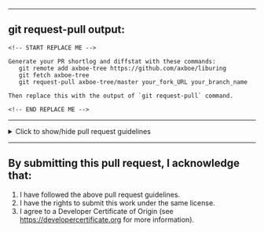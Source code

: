 
<!-- Explain your changes here... -->

----
## git request-pull output:
```
<!-- START REPLACE ME -->

Generate your PR shortlog and diffstat with these commands:
   git remote add axboe-tree https://github.com/axboe/liburing
   git fetch axboe-tree
   git request-pull axboe-tree/master your_fork_URL your_branch_name

Then replace this with the output of `git request-pull` command.

<!-- END REPLACE ME -->
```
----
<details>
<summary>Click to show/hide pull request guidelines</summary>

## Pull Request Guidelines
1. To make everyone easily filter pull request from the email
notification, use `[GIT PULL]` as a prefix in your PR title.
```
[GIT PULL] Your Pull Request Title
```
2. Follow the commit message format rules below.
3. Follow the Linux kernel coding style (see: https://github.com/torvalds/linux/blob/master/Documentation/process/coding-style.rst).

### Commit message format rules:
1. The first line is title (don't be more than 72 chars if possible).
2. Then an empty line.
3. Then a description (may be omitted for truly trivial changes).
4. Then an empty line again (if it has a description).
5. Then a `Signed-off-by` tag with your real name and email. For example:
```
Signed-off-by: Foo Bar <foo.bar@gmail.com>
```

The description should be word-wrapped at 72 chars. Some things should
not be word-wrapped. They may be some kind of quoted text - long
compiler error messages, oops reports, Link, etc. (things that have a
certain specific format).

Note that all of this goes in the commit message, not in the pull
request text. The pull request text should introduce what this pull
request does, and each commit message should explain the rationale for
why that particular change was made. The git tree is canonical source
of truth, not github.

Each patch should do one thing, and one thing only. If you find yourself
writing an explanation for why a patch is fixing multiple issues, that's
a good indication that the change should be split into separate patches.

If the commit is a fix for an issue, add a `Fixes` tag with the issue
URL.

Don't use GitHub anonymous email like this as the commit author:
```
123456789+username@users.noreply.github.com
```

Use a real email address!

### Commit message example:
```
src/queue: don't flush SQ ring for new wait interface

If we have IORING_FEAT_EXT_ARG, then timeouts are done through the
syscall instead of by posting an internal timeout. This was done
to be both more efficient, but also to enable multi-threaded use
the wait side. If we touch the SQ state by flushing it, that isn't
safe without synchronization.

Fixes: https://github.com/axboe/liburing/issues/402
Signed-off-by: Jens Axboe <axboe@kernel.dk>
```

</details>

----
## By submitting this pull request, I acknowledge that:
1. I have followed the above pull request guidelines.
2. I have the rights to submit this work under the same license.
3. I agree to a Developer Certificate of Origin (see https://developercertificate.org for more information).
